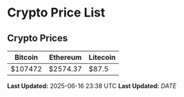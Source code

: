 # Crypto Price List

## Crypto Prices
| Bitcoin | Ethereum | Litecoin |
| ------- | -------- | -------- |
| $107472 | $2574.37 | $87.5 |
**Last Updated:** 2025-06-16 23:38 UTC
**Last Updated:** $DATE$
